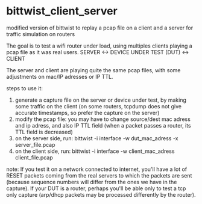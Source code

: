 # bittwist_client_server
modified version of bittwist to replay a pcap file on a client and a server for traffic simulation on routers

The goal is to test a wifi router under load, using multiples clients playing a pcap file as it was real users.
SERVER <-> DEVICE UNDER TEST (DUT) <-> CLIENT

The server and client are playing quite the same pcap files, with some adjustments on mac/IP adresses or IP TTL.
 
steps to use it:
1. generate a capture file on the server or device under test, by making some traffic on the client (on some routers, tcpdump does not give accurate timestamps, so prefer the capture on the server)
2. modify the pcap file: you may have to change source/dest mac adress and ip adress, and also IP TTL field (when a packet passes a router, its TTL field is decreased)
3. on the server side, run: bittwist -i interface -w dut_mac_adress -x server_file.pcap
4. on the client side, run: bittwist -i interface -w client_mac_adress client_file.pcap

note:
If you test it on a network connected to internet, you'll have a lot of RESET packets coming from the real servers to which the packets are sent (because sequence numbers will differ from the ones we have in the capture).
If your DUT is a router, perhaps you'll be able only to test a tcp only capture (arp/dhcp packets may be processed differently by the router).


